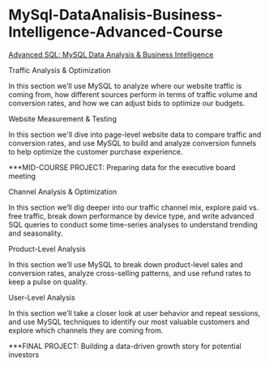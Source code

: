# MySql-DataAnalisis-Business-Intelligence-Advanced-Course
[Advanced SQL: MySQL Data Analysis & Business Intelligence](https://www.udemy.com/course/advanced-sql-mysql-for-analytics-business-intelligence/)

Traffic Analysis & Optimization

In this section we’ll use MySQL to analyze where our website traffic is coming from, how different sources perform in terms of traffic volume and conversion rates, and how we can adjust bids to optimize our budgets.



Website Measurement & Testing

In this section we'll dive into page-level website data to compare traffic and conversion rates, and use MySQL to build and analyze conversion funnels to help optimize the customer purchase experience.



***MID-COURSE PROJECT: Preparing data for the executive board meeting



Channel Analysis & Optimization

In this section we’ll dig deeper into our traffic channel mix, explore paid vs. free traffic, break down performance by device type, and write advanced SQL queries to conduct some time-series analyses to understand trending and seasonality.



Product-Level Analysis

In this section we’ll use MySQL to break down product-level sales and conversion rates, analyze cross-selling patterns, and use refund rates to keep a pulse on quality.



User-Level Analysis

In this section we’ll take a closer look at user behavior and repeat sessions, and use MySQL techniques to identify our most valuable customers and explore which channels they are coming from.



***FINAL PROJECT: Building a data-driven growth story for potential investors

